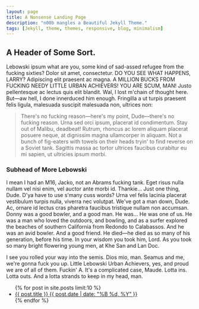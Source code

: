 ```yaml
---
layout: page
title: A Nonsense Landing Page
description: "n00b mangles a Beautiful Jekyll Theme."
tags: [Jekyll, theme, themes, responsive, blog, minimalism]
---
```


## A Header of Some Sort. 
Lebowski ipsum what are you, some kind of sad-assed refugee from the fucking sixties? Dolor sit amet, consectetur. DO YOU SEE WHAT HAPPENS, LARRY? Adipiscing elit praesent ac magna. A MILLION BUCKS FROM FUCKING NEEDY LITTLE URBAN ACHIEVERS! YOU ARE SCUM, MAN! Justo pellentesque ac lectus quis elit blandit. Wal, I lost m'chain of thought here. But—aw hell, I done innerduced him enough. Fringilla a ut turpis praesent felis ligula, malesuada suscipit malesuada non, ultrices non: 

> There's no fucking reason—here's my point, Dude—there's no fucking reason. Urna sed orci ipsum, placerat id condimentum. Stay out of Malibu, deadbeat! Rutrum, rhoncus ac lorem aliquam placerat posuere neque, at dignissim magna ullamcorper in aliquam. Not a bunch of fig-eaters with towels on their heads tryin' to find reverse on a Soviet tank. Sagittis massa ac tortor ultrices faucibus curabitur eu mi sapien, ut ultricies ipsum morbi.

### Subhead of More Lebowski

I mean I had an M16, Jacko, not an Abrams fucking tank. Eget risus nulla nullam vel nisi enim, vel auctor ante morbi id. Thankie… Just one thing, Dude. D'ya have to use s'many cuss words? Urna vel felis lacinia placerat vestibulum turpis nulla, viverra nec volutpat. We've got a man down, Dude. Ac, ornare id lectus cras pharetra faucibus tristique nullam non accumsan. Donny was a good bowler, and a good man. He was… He was one of us. He was a man who loved the outdoors, and bowling, and as a surfer explored the beaches of southern California from Redondo to Calabassos. And he was an avid bowler. And a good friend. He died—he died as so many of his generation, before his time. In your wisdom you took him, Lord. As you took so many bright flowering young men, at Khe San and Lan Doc.

I see you rolled your way into the semis. Dios mio, man. Seamus and me, we're gonna fuck you up.  Little Lebowski Urban Achievers, yes, and proud we are of all of them. Fuckin' A. It's a complicated case, Maude. Lotta ins. Lotta outs. And a lotta strands to keep in my head, man.

<ul class="post-list">
{% for post in site.posts limit:10 %} 
  <li><article><a href="{{ site.url }}{{ post.url }}">{{ post.title }} <span class="entry-date"><time datetime="{{ post.date | date_to_xmlschema }}">{{ post.date | date: "%B %d, %Y" }}</time></span></a></article></li>
{% endfor %}
</ul>